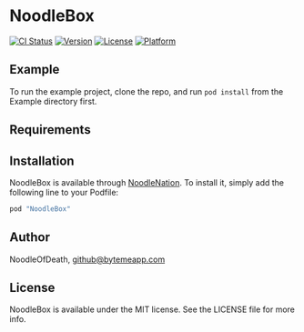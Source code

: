 # NoodleBox

[![CI Status](http://img.shields.io/travis/NoodleOfDeath/NoodleBox.svg?style=flat)](https://travis-ci.org/NoodleOfDeath/NoodleBox)
[![Version](https://img.shields.io/cocoapods/v/NoodleBox.svg?style=flat)](http://cocoapods.org/pods/NoodleBox)
[![License](https://img.shields.io/cocoapods/l/NoodleBox.svg?style=flat)](http://cocoapods.org/pods/NoodleBox)
[![Platform](https://img.shields.io/cocoapods/p/NoodleBox.svg?style=flat)](http://cocoapods.org/pods/NoodleBox)

## Example

To run the example project, clone the repo, and run `pod install` from the Example directory first.

## Requirements

## Installation

NoodleBox is available through [NoodleNation](http://cocoapods.org). To install
it, simply add the following line to your Podfile:

```ruby
pod "NoodleBox"
```

## Author

NoodleOfDeath, github@bytemeapp.com

## License

NoodleBox is available under the MIT license. See the LICENSE file for more info.
